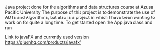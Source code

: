 Java project done for the algorithms and data structures course at Azusa Pacific University
The purpose of this project is to demonstrate the use of ADTs and Algorithms, but also is a project in which I have been wanting to work on for quite a long time.
To get started open the App.java class and run

Link to javaFX and currently used version
https://gluonhq.com/products/javafx/